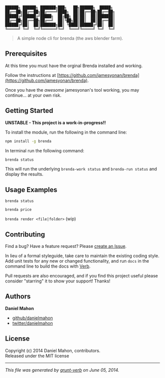 ~~~~
██████╗ ██████╗ ███████╗███╗   ██╗██████╗  █████╗
██╔══██╗██╔══██╗██╔════╝████╗  ██║██╔══██╗██╔══██╗
██████╔╝██████╔╝█████╗  ██╔██╗ ██║██║  ██║███████║
██╔══██╗██╔══██╗██╔══╝  ██║╚██╗██║██║  ██║██╔══██║
██████╔╝██║  ██║███████╗██║ ╚████║██████╔╝██║  ██║
╚═════╝ ╚═╝  ╚═╝╚══════╝╚═╝  ╚═══╝╚═════╝ ╚═╝  ╚═╝
~~~~

> A simple node cli for brenda (the aws blender farm).

## Prerequisites
At this time you must have the orginal Brenda installed and working.

Follow the instructions at [https://github.com/jamesyonan/brenda](https://github.com/jamesyonan/brenda).

Once you have the *awesome* jamesyonan's tool working, you may continue... at your own risk.


## Getting Started
**UNSTABLE - This project is a work-in-progress!!**

To install the module, run the following in the command line:

```bash
npm install -g brenda
```

In terminal run the following command:

```bash
brenda status
```
This will run the underlying `brenda-work status` and `brenda-run status` and display the results.


## Usage Examples
`brenda status`

`brenda price`

`brenda render <file|folder>` (wip)


## Contributing
Find a bug? Have a feature request? Please [create an Issue](https://github.com/danielmahon/node-brenda/issues).

In lieu of a formal styleguide, take care to maintain the existing coding style. Add unit tests for any new or changed functionality,
and run `docs` in the command line to build the docs with [Verb](https://github.com/assemble/verb).

Pull requests are also encouraged, and if you find this project useful please consider "starring" it to show your support! Thanks!

## Authors

**Daniel Mahon**

+ [github/danielmahon](https://github.com/danielmahon)
+ [twitter/danielmahon](http://twitter.com/danielmahon)


## License
Copyright (c) 2014 Daniel Mahon, contributors.  
Released under the MIT license

***

_This file was generated by [grunt-verb](https://github.com/assemble/grunt-verb) on June 05, 2014._
